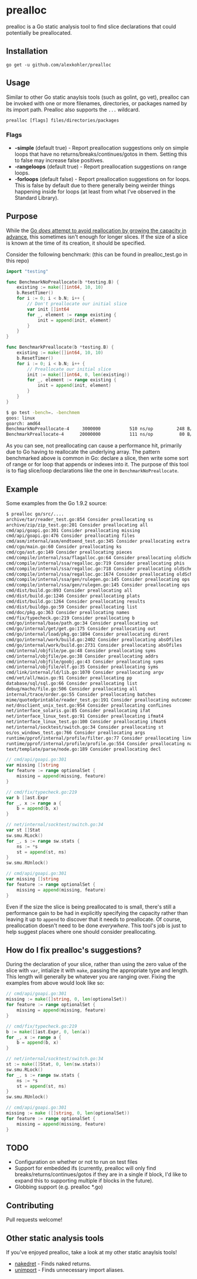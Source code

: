 # prealloc

prealloc is a Go static analysis tool to find slice declarations that could potentially be preallocated.

## Installation

    go get -u github.com/alexkohler/prealloc

## Usage

Similar to other Go static anaylsis tools (such as golint, go vet), prealloc can be invoked with one or more filenames, directories, or packages named by its import path. Prealloc also supports the `...` wildcard. 

    prealloc [flags] files/directories/packages

### Flags
- **-simple** (default true) - Report preallocation suggestions only on simple loops that have no returns/breaks/continues/gotos in them. Setting this to false may increase false positives.
- **-rangeloops** (default true) - Report preallocation suggestions on range loops.
- **-forloops** (default false) - Report preallocation suggestions on for loops. This is false by default due to there generally being weirder things happening inside for loops (at least from what I've observed in the Standard Library).

## Purpose

While the [Go *does* attempt to avoid reallocation by growing the capacity in advance](https://github.com/golang/go/blob/87e48c5afdcf5e01bb2b7f51b7643e8901f4b7f9/src/runtime/slice.go#L100-L112), this sometimes isn't enough for longer slices.  If the size of a slice is known at the time of its creation, it should be specified.

Consider the following benchmark: (this can be found in prealloc_test.go in this repo)

```Go
import "testing"

func BenchmarkNoPreallocate(b *testing.B) {
	existing := make([]int64, 10, 10)
	b.ResetTimer()
	for i := 0; i < b.N; i++ {
		// Don't preallocate our initial slice
		var init []int64
		for _, element := range existing {
			init = append(init, element)
		}
	}
}

func BenchmarkPreallocate(b *testing.B) {
	existing := make([]int64, 10, 10)
	b.ResetTimer()
	for i := 0; i < b.N; i++ {
		// Preallocate our initial slice
		init := make([]int64, 0, len(existing))
		for _, element := range existing {
			init = append(init, element)
		}
	}
}
```

```Bash
$ go test -bench=. -benchmem
goos: linux
goarch: amd64
BenchmarkNoPreallocate-4   	 3000000	       510 ns/op	     248 B/op	       5 allocs/op
BenchmarkPreallocate-4     	20000000	       111 ns/op	      80 B/op	       1 allocs/op
```

As you can see, not preallocating can cause a performance hit, primarily due to Go having to reallocate the underlying array. The pattern benchmarked above is common in Go: declare a slice, then write some sort of range or for loop that appends or indexes into it. The purpose of this tool is to flag slice/loop declarations like the one in `BenchmarkNoPreallocate`. 

## Example

Some examples from the Go 1.9.2 source:

```Bash
$ prealloc go/src/....
archive/tar/reader_test.go:854 Consider preallocating ss
archive/zip/zip_test.go:201 Consider preallocating all
cmd/api/goapi.go:301 Consider preallocating missing
cmd/api/goapi.go:476 Consider preallocating files
cmd/asm/internal/asm/endtoend_test.go:345 Consider preallocating extra
cmd/cgo/main.go:60 Consider preallocating ks
cmd/cgo/ast.go:149 Consider preallocating pieces
cmd/compile/internal/ssa/flagalloc.go:64 Consider preallocating oldSched
cmd/compile/internal/ssa/regalloc.go:719 Consider preallocating phis
cmd/compile/internal/ssa/regalloc.go:718 Consider preallocating oldSched
cmd/compile/internal/ssa/regalloc.go:1674 Consider preallocating oldSched
cmd/compile/internal/ssa/gen/rulegen.go:145 Consider preallocating ops
cmd/compile/internal/ssa/gen/rulegen.go:145 Consider preallocating ops
cmd/dist/build.go:893 Consider preallocating all
cmd/dist/build.go:1246 Consider preallocating plats
cmd/dist/build.go:1264 Consider preallocating results
cmd/dist/buildgo.go:59 Consider preallocating list
cmd/doc/pkg.go:363 Consider preallocating names
cmd/fix/typecheck.go:219 Consider preallocating b
cmd/go/internal/base/path.go:34 Consider preallocating out
cmd/go/internal/get/get.go:175 Consider preallocating out
cmd/go/internal/load/pkg.go:1894 Consider preallocating dirent
cmd/go/internal/work/build.go:2402 Consider preallocating absOfiles
cmd/go/internal/work/build.go:2731 Consider preallocating absOfiles
cmd/internal/objfile/pe.go:48 Consider preallocating syms
cmd/internal/objfile/pe.go:38 Consider preallocating addrs
cmd/internal/objfile/goobj.go:43 Consider preallocating syms
cmd/internal/objfile/elf.go:35 Consider preallocating syms
cmd/link/internal/ld/lib.go:1070 Consider preallocating argv
cmd/vet/all/main.go:91 Consider preallocating pp
database/sql/sql.go:66 Consider preallocating list
debug/macho/file.go:506 Consider preallocating all
internal/trace/order.go:55 Consider preallocating batches
mime/quotedprintable/reader_test.go:191 Consider preallocating outcomes
net/dnsclient_unix_test.go:954 Consider preallocating confLines
net/interface_solaris.go:85 Consider preallocating ifat
net/interface_linux_test.go:91 Consider preallocating ifmat4
net/interface_linux_test.go:100 Consider preallocating ifmat6
net/internal/socktest/switch.go:34 Consider preallocating st
os/os_windows_test.go:766 Consider preallocating args
runtime/pprof/internal/profile/filter.go:77 Consider preallocating lines
runtime/pprof/internal/profile/profile.go:554 Consider preallocating names
text/template/parse/node.go:189 Consider preallocating decl
```

```Go
// cmd/api/goapi.go:301
var missing []string
for feature := range optionalSet {
	missing = append(missing, feature)
}

// cmd/fix/typecheck.go:219
var b []ast.Expr
for _, x := range a {
	b = append(b, x)
}

// net/internal/socktest/switch.go:34
var st []Stat
sw.smu.RLock()
for _, s := range sw.stats {
	ns := *s
	st = append(st, ns)
}
sw.smu.RUnlock()

// cmd/api/goapi.go:301
var missing []string
for feature := range optionalSet {
	missing = append(missing, feature)
}
```

Even if the size the slice is being preallocated to is small, there's still a performance gain to be had in explicitly specifying the capacity rather than leaving it up to `append` to discover that it needs to preallocate. Of course, preallocation doesn't need to be done *everywhere*. This tool's job is just to help suggest places where one should consider preallocating.

## How do I fix prealloc's suggestions?

During the declaration of your slice, rather than using the zero value of the slice with `var`, intialize it with `make`, passing the appropriate type and length. This length will generally be whatever you are ranging over. Fixing the examples from above would look like so:

```Go
// cmd/api/goapi.go:301
missing := make([]string, 0, len(optionalSet))
for feature := range optionalSet {
	missing = append(missing, feature)
}

// cmd/fix/typecheck.go:219
b := make([]ast.Expr, 0, len(a))
for _, x := range a {
	b = append(b, x)
}

// net/internal/socktest/switch.go:34
st := make([]Stat, 0, len(sw.stats))
sw.smu.RLock()
for _, s := range sw.stats {
	ns := *s
	st = append(st, ns)
}
sw.smu.RUnlock()

// cmd/api/goapi.go:301
missing := make ([]string, 0, len(optionalSet))
for feature := range optionalSet {
	missing = append(missing, feature)
}
```



## TODO

- Configuration on whether or not to run on test files
- Support for embedded ifs (currently, prealloc will only find breaks/returns/continues/gotos if they are in a single if block, I'd like to expand this to supporting multiple if blocks in the future).
- Globbing support (e.g. prealloc *.go)


## Contributing

Pull requests welcome!


## Other static analysis tools

If you've enjoyed prealloc, take a look at my other static anaylsis tools!
- [nakedret](https://github.com/alexkohler/nakedret) - Finds naked returns.
- [unimport](https://github.com/alexkohler/unimport) - Finds unnecessary import aliases.
